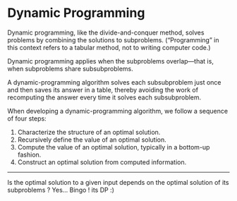 # Dynamic Programming

Dynamic programming, like the divide-and-conquer method, solves problems by
combining the solutions to subproblems. (“Programming” in this context refers
to a tabular method, not to writing computer code.)

Dynamic programming applies when the subproblems overlap—that is, when subproblems share subsubproblems.

A dynamic-programming algorithm solves each
subsubproblem just once and then saves its answer in a table, thereby avoiding the
work of recomputing the answer every time it solves each subsubproblem.

When developing a dynamic-programming algorithm, we follow a sequence of
four steps:

1. Characterize the structure of an optimal solution.
2. Recursively define the value of an optimal solution.
3. Compute the value of an optimal solution, typically in a bottom-up fashion.
4. Construct an optimal solution from computed information.

---

Is the optimal solution to a given input depends on the optimal solution of its subproblems ? Yes... Bingo ! its DP :)